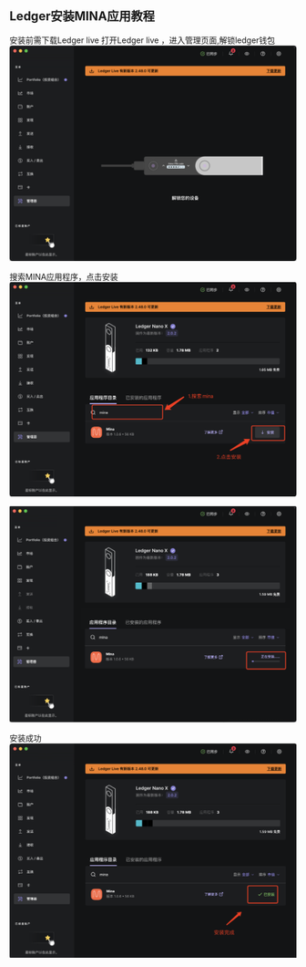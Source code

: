 ##  **Ledger安装MINA应用教程**

安装前需下载Ledger live 
打开Ledger live ，进入管理页面,解锁ledger钱包
![打开ledgerlive](<../../.gitbook/assets/staking/mina1.png>)

搜索MINA应用程序，点击安装
![搜索mina](<../../.gitbook/assets/staking/mina2.png>)

![点击安装](<../../.gitbook/assets/staking/mina3.png>)

安装成功
![点击安装](<../../.gitbook/assets/staking/mina4.png>)
